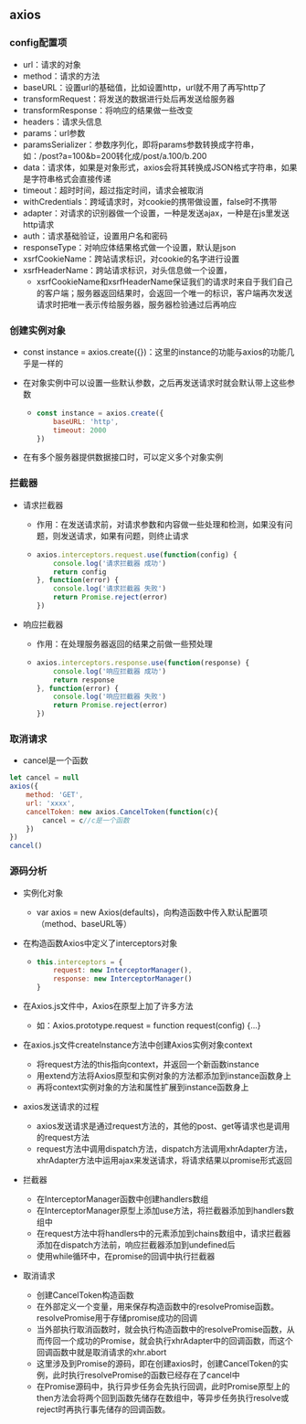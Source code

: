 ## axios

### config配置项

- url：请求的对象
- method：请求的方法
- baseURL：设置url的基础值，比如设置http，url就不用了再写http了
- transformRequest：将发送的数据进行处后再发送给服务器
- transformResponse：将响应的结果做一些改变
- headers：请求头信息
- params：url参数
- paramsSerializer：参数序列化，即将params参数转换成字符串，如：/post?a=100&b=200转化成/post/a.100/b.200
- data：请求体，如果是对象形式，axios会将其转换成JSON格式字符串，如果是字符串格式会直接传递
- timeout：超时时间，超过指定时间，请求会被取消
- withCredentials：跨域请求时，对cookie的携带做设置，false时不携带
- adapter：对请求的识别器做一个设置，一种是发送ajax，一种是在js里发送http请求
- auth：请求基础验证，设置用户名和密码
-  responseType：对响应体结果格式做一个设置，默认是json
- xsrfCookieName：跨站请求标识，对cookie的名字进行设置
- xsrfHeaderName：跨站请求标识，对头信息做一个设置，
  - xsrfCookieName和xsrfHeaderName保证我们的请求时来自于我们自己的客户端；服务器返回结果时，会返回一个唯一的标识，客户端再次发送请求时把唯一表示传给服务器，服务器检验通过后再响应

### 创建实例对象

- const instance = axios.create({})：这里的instance的功能与axios的功能几乎是一样的

- 在对象实例中可以设置一些默认参数，之后再发送请求时就会默认带上这些参数

  - ```js
    const instance = axios.create({
    	baseURL: 'http',
    	timeout: 2000
    })
    ```

- 在有多个服务器提供数据接口时，可以定义多个对象实例

### 拦截器

- 请求拦截器

  - 作用：在发送请求前，对请求参数和内容做一些处理和检测，如果没有问题，则发送请求，如果有问题，则终止请求

  - ```js
    axios.interceptors.request.use(function(config) {
        console.log('请求拦截器 成功')
        return config
    }, function(error) {
        console.log('请求拦截器 失败')
        return Promise.reject(error)
    })
    ```

    

- 响应拦截器

  - 作用：在处理服务器返回的结果之前做一些预处理

  - ```js
    axios.interceptors.response.use(function(response) {
        console.log('响应拦截器 成功')
        return response
    }, function(error) {
        console.log('响应拦截器 失败')
        return Promise.reject(error)
    })
    ```


### 取消请求

- cancel是一个函数

```js
let cancel = null
axios({
    method: 'GET',
    url: 'xxxx',
    cancelToken: new axios.CancelToken(function(c){
        cancel = c//c是一个函数
    })
})
cancel()
```

### 源码分析

- 实例化对象

  - var axios = new Axios(defaults)，向构造函数中传入默认配置项（method、baseURL等）

- 在构造函数Axios中定义了interceptors对象

  - ```js
    this.interceptors = {
        request: new InterceptorManager(),
        response: new InterceptorManager()
    }
    ```

- 在Axios.js文件中，Axios在原型上加了许多方法
  - 如：Axios.prototype.request = function request(config) {...}

- 在axios.js文件createInstance方法中创建Axios实例对象context
  - 将request方法的this指向context，并返回一个新函数instance
  - 用extend方法将Axios原型和实例对象的方法都添加到instance函数身上
  - 再将context实例对象的方法和属性扩展到instance函数身上

- axios发送请求的过程

  - axios发送请求是通过request方法的，其他的post、get等请求也是调用的request方法
  - request方法中调用dispatch方法，dispatch方法调用xhrAdapter方法，xhrAdapter方法中运用ajax来发送请求，将请求结果以promise形式返回

- 拦截器

  - 在InterceptorManager函数中创建handlers数组
  - 在InterceptorManager原型上添加use方法，将拦截器添加到handlers数组中
  - 在request方法中将handlers中的元素添加到chains数组中，请求拦截器添加在dispatch方法前，响应拦截器添加到undefined后
  - 使用while循环中，在promise的回调中执行拦截器

- 取消请求

  - 创建CancelToken构造函数
  - 在外部定义一个变量，用来保存构造函数中的resolvePromise函数。resolvePromise用于存储promise成功的回调
  - 当外部执行取消函数时，就会执行构造函数中的resolvePromise函数，从而传回一个成功的Promise，就会执行xhrAdapter中的回调函数，而这个回调函数中就是取消请求的xhr.abort
  - 这里涉及到Promise的源码，即在创建axios时，创建CancelToken的实例，此时执行resolvePromise的函数已经存在了cancel中
  - 在Promise源码中，执行异步任务会先执行回调，此时Promise原型上的then方法会将两个回到函数先储存在数组中，等异步任务执行resolve或reject时再执行事先储存的回调函数。
